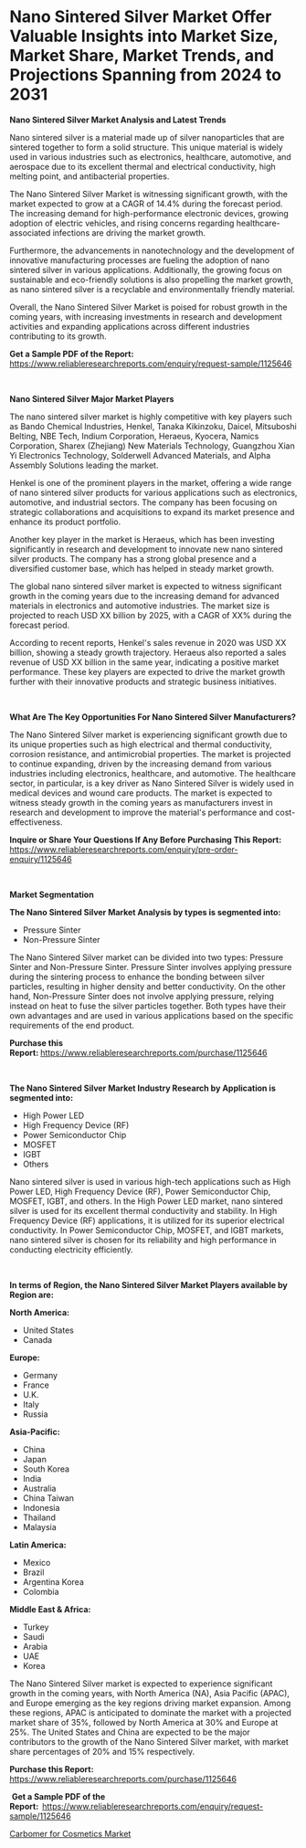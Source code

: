 <p><h1>Nano Sintered Silver Market Offer Valuable Insights into Market Size, Market Share, Market Trends, and Projections Spanning from 2024 to 2031</h1></p><p><strong>Nano Sintered Silver Market Analysis and Latest Trends</strong></p>
<p><p>Nano sintered silver is a material made up of silver nanoparticles that are sintered together to form a solid structure. This unique material is widely used in various industries such as electronics, healthcare, automotive, and aerospace due to its excellent thermal and electrical conductivity, high melting point, and antibacterial properties.</p><p>The Nano Sintered Silver Market is witnessing significant growth, with the market expected to grow at a CAGR of 14.4% during the forecast period. The increasing demand for high-performance electronic devices, growing adoption of electric vehicles, and rising concerns regarding healthcare-associated infections are driving the market growth.</p><p>Furthermore, the advancements in nanotechnology and the development of innovative manufacturing processes are fueling the adoption of nano sintered silver in various applications. Additionally, the growing focus on sustainable and eco-friendly solutions is also propelling the market growth, as nano sintered silver is a recyclable and environmentally friendly material.</p><p>Overall, the Nano Sintered Silver Market is poised for robust growth in the coming years, with increasing investments in research and development activities and expanding applications across different industries contributing to its growth.</p></p>
<p><strong>Get a Sample PDF of the Report:&nbsp;</strong> <a href="https://www.reliableresearchreports.com/enquiry/request-sample/1125646">https://www.reliableresearchreports.com/enquiry/request-sample/1125646</a></p>
<p>&nbsp;</p>
<p><strong>Nano Sintered Silver Major Market Players</strong></p>
<p><p>The nano sintered silver market is highly competitive with key players such as Bando Chemical Industries, Henkel, Tanaka Kikinzoku, Daicel, Mitsuboshi Belting, NBE Tech, Indium Corporation, Heraeus, Kyocera, Namics Corporation, Sharex (Zhejiang) New Materials Technology, Guangzhou Xian Yi Electronics Technology, Solderwell Advanced Materials, and Alpha Assembly Solutions leading the market.</p><p>Henkel is one of the prominent players in the market, offering a wide range of nano sintered silver products for various applications such as electronics, automotive, and industrial sectors. The company has been focusing on strategic collaborations and acquisitions to expand its market presence and enhance its product portfolio.</p><p>Another key player in the market is Heraeus, which has been investing significantly in research and development to innovate new nano sintered silver products. The company has a strong global presence and a diversified customer base, which has helped in steady market growth.</p><p>The global nano sintered silver market is expected to witness significant growth in the coming years due to the increasing demand for advanced materials in electronics and automotive industries. The market size is projected to reach USD XX billion by 2025, with a CAGR of XX% during the forecast period.</p><p>According to recent reports, Henkel's sales revenue in 2020 was USD XX billion, showing a steady growth trajectory. Heraeus also reported a sales revenue of USD XX billion in the same year, indicating a positive market performance. These key players are expected to drive the market growth further with their innovative products and strategic business initiatives.</p></p>
<p>&nbsp;</p>
<p><strong>What Are The Key Opportunities For Nano Sintered Silver Manufacturers?</strong></p>
<p><p>The Nano Sintered Silver market is experiencing significant growth due to its unique properties such as high electrical and thermal conductivity, corrosion resistance, and antimicrobial properties. The market is projected to continue expanding, driven by the increasing demand from various industries including electronics, healthcare, and automotive. The healthcare sector, in particular, is a key driver as Nano Sintered Silver is widely used in medical devices and wound care products. The market is expected to witness steady growth in the coming years as manufacturers invest in research and development to improve the material's performance and cost-effectiveness.</p></p>
<p><strong>Inquire or Share Your Questions If Any Before Purchasing This Report:</strong> <a href="https://www.reliableresearchreports.com/enquiry/pre-order-enquiry/1125646">https://www.reliableresearchreports.com/enquiry/pre-order-enquiry/1125646</a></p>
<p>&nbsp;</p>
<p><strong>Market Segmentation</strong></p>
<p><strong>The Nano Sintered Silver Market Analysis by types is segmented into:</strong></p>
<p><ul><li>Pressure Sinter</li><li>Non-Pressure Sinter</li></ul></p>
<p><p>The Nano Sintered Silver market can be divided into two types: Pressure Sinter and Non-Pressure Sinter. Pressure Sinter involves applying pressure during the sintering process to enhance the bonding between silver particles, resulting in higher density and better conductivity. On the other hand, Non-Pressure Sinter does not involve applying pressure, relying instead on heat to fuse the silver particles together. Both types have their own advantages and are used in various applications based on the specific requirements of the end product.</p></p>
<p><strong>Purchase this Report:&nbsp;</strong><a href="https://www.reliableresearchreports.com/purchase/1125646">https://www.reliableresearchreports.com/purchase/1125646</a></p>
<p>&nbsp;</p>
<p><strong>The Nano Sintered Silver Market Industry Research by Application is segmented into:</strong></p>
<p><ul><li>High Power LED</li><li>High Frequency Device (RF)</li><li>Power Semiconductor Chip</li><li>MOSFET</li><li>IGBT</li><li>Others</li></ul></p>
<p><p>Nano sintered silver is used in various high-tech applications such as High Power LED, High Frequency Device (RF), Power Semiconductor Chip, MOSFET, IGBT, and others. In the High Power LED market, nano sintered silver is used for its excellent thermal conductivity and stability. In High Frequency Device (RF) applications, it is utilized for its superior electrical conductivity. In Power Semiconductor Chip, MOSFET, and IGBT markets, nano sintered silver is chosen for its reliability and high performance in conducting electricity efficiently.</p></p>
<p>&nbsp;</p>
<p><strong>In terms of Region, the Nano Sintered Silver Market Players available by Region are:</strong></p>
<p>
    <p> <strong> North America: </strong>
        <ul>
            <li>United States</li>
            <li>Canada</li>
        </ul>
        </p> 
    <p> <strong> Europe: </strong>
        <ul>
            <li>Germany</li>
            <li>France</li>
            <li>U.K.</li>
            <li>Italy</li>
            <li>Russia</li>
        </ul>
        </p> 
    <p> <strong> Asia-Pacific: </strong>
        <ul>
            <li>China</li>
            <li>Japan</li>
            <li>South Korea</li>
            <li>India</li>
            <li>Australia</li>
            <li>China Taiwan</li>
            <li>Indonesia</li>
            <li>Thailand</li>
            <li>Malaysia</li>
        </ul>
        </p> 
    <p> <strong> Latin America: </strong>
        <ul>
            <li>Mexico</li>
            <li>Brazil</li>
            <li>Argentina Korea</li>
            <li>Colombia</li>
        </ul>
        </p> 
    <p> <strong> Middle East & Africa: </strong>
        <ul>
            <li>Turkey</li>
            <li>Saudi</li>
            <li>Arabia</li>
            <li>UAE</li>
            <li>Korea</li>
        </ul>
    </p>
    </p>
<p><p>The Nano Sintered Silver market is expected to experience significant growth in the coming years, with North America (NA), Asia Pacific (APAC), and Europe emerging as the key regions driving market expansion. Among these regions, APAC is anticipated to dominate the market with a projected market share of 35%, followed by North America at 30% and Europe at 25%. The United States and China are expected to be the major contributors to the growth of the Nano Sintered Silver market, with market share percentages of 20% and 15% respectively.</p></p>
<p><strong>Purchase this Report: </strong><a href="https://www.reliableresearchreports.com/purchase/1125646">https://www.reliableresearchreports.com/purchase/1125646</a></p>
<p>&nbsp;<strong>Get a Sample PDF of the Report:&nbsp;&nbsp;</strong><a href="https://www.reliableresearchreports.com/enquiry/request-sample/1125646">https://www.reliableresearchreports.com/enquiry/request-sample/1125646</a></p>
<p><strong></strong></p>
<p><p><a href="https://changeable-paste-463.notion.site/Global-Carbomer-for-Cosmetics-Market-Size-and-Market-Trends-Insights-and-Projections-from-2024-to-2-b74e33a197fd4919b11d03e83ab8775f">Carbomer for Cosmetics Market</a></p></p>